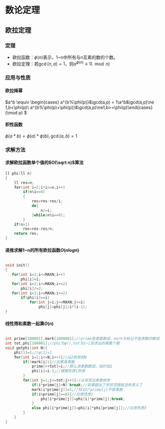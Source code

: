 # 数论定理

## 欧拉定理

### 定理	

- 欧拉函数：$\phi(n)$表示，1~n中所有与n互素的数的个数。
- 欧拉定理：若$\gcd(n,a) = 1$，则$a^ {\phi(n)}  \equiv 1 (\mod n)$

### 应用与性质

#### 欧拉降幂

$a^b \equiv \begin{cases} a^{b\%\phi(p)}&\gcd(a,p) = 1\\a^b&\gcd(a,p)\ne 1,b<\phi(p)\\ a^{b\%\phi(p)+\phi(p)}&\gcd(a,p)\ne1,b>=\phi(p)\end{cases}(\mod p) $

#### 积性函数

$\phi(a*b) = \phi(a)*\phi(b),\gcd(a,b) = 1$

### 求解方法

#### 求解欧拉函数单个值的$O(\sqrt n)$算法

```cpp
ll phi(ll n)
{
    ll res=n;
    for(int i=2;i*i<=n;i++)
        if(n%i==0)
        {
            res=res-res/i;
            do{
                n/=i;
            }while(n%i==0);
        }
    if(n>1)
        res=res-res/n;
    return res;
}
```

#### 递推求解1~n的所有欧拉函数$O(nlogn)$

```cpp

void init()
{
   for(int i=1;i<=MAXN;i++)  
       phi[i]=i;
   for(int i=2;i<=MAXN;i+=2) 
       phi[i]/=2;
   for(int i=3;i<=MAXN;i+=2)
       if(phi[i]==i)
           for(int j=i;j<=MAXN;j+=i)
               phi[j]=phi[j]/i*(i-1);
}

```



#### 线性筛和素数一起算$O(n)$

```cpp

int prime[100001],mark[1000001];//prime是素数数组，mark为标记不是素数的数组
int tot,phi[100001];//phi为φ(),tot为1~i现求出的素数个数
void getphi(int N){
    phi[1]=1;//φ(1)=1
    for(int i=2;i<=N;i++){//从2枚举到N
        if(!mark[i]){//如果是素数
            prime[++tot]=i;//那么进素数数组，指针加1
            phi[i]=i-1;//根据性质1所得
        }
        for(int j=1;j<=tot;j++){//从现求出素数枚举
            if(i*prime[j]>N) break;//如果超出了所求范围就没有意义了
            mark[i*prime[j]]=1;//标记i*prime[j]不是素数
            if(i%prime[j]==0){//应用性质2
                phi[i*prime[j]]=phi[i]*prime[j];break;
            }
            else phi[i*prime[j]]=phi[i]*phi[prime[j]];//应用性质3
        }
    }
}

```





 